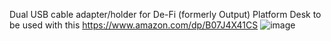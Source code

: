 Dual USB cable adapter/holder for De-Fi (formerly Output) Platform Desk to be used with this https://www.amazon.com/dp/B07J4X41CS
![image](https://github.com/nkrypth/studio3d/assets/86504154/1f718344-3fe0-414b-8259-65e0fa5eaed8)
